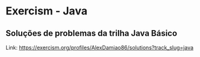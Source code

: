 # Exercism - Java

## Soluções de problemas da trilha Java Básico


Link:
https://exercism.org/profiles/AlexDamiao86/solutions?track_slug=java


